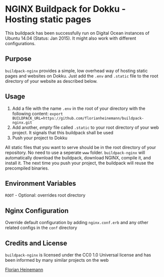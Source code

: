 # NGINX Buildpack for Dokku - Hosting static pages
This buildpack has been successfully run on Digital Ocean instances of Ubuntu 14.04 (Status: Jan 2015). It might also work with different configurations.

## Purpose
`buildpack-nginx` provides a simple, low overhead way of hosting static pages and websites on Dokku. Just add the `.env` and `.static` file to the root directory of your website as described below.

## Usage
1. Add a file with the name `.env` in the root of your directory with the following content: `export BUILDPACK_URL=https://github.com/florianheinemann/buildpack-nginx.git`
2. Add another, *empty* file called `.static` to your root directory of your web project. It signals that this buildpack shall be used
3. Push your project to Dokku

All static files that you want to serve should be in the root directory of your repository. No need to use a seperate `www` folder. `buildpack-nginx` will automatically download the buildpack, download NGINX, compile it, and install it. The next time you push your project, the buildpack will reuse the precompiled binaries.

## Environment Variables

`ROOT` - Optional: overrides root directory

## Nginx Configuration
Override default configuration by adding `nginx.conf.erb` and any other related configs in the `conf` directory

## Credits and License
`buildpack-nginx` is licensed under the CC0 1.0 Universal license and has been informed by many similar projects on the web

[Florian Heinemann](http://twitter.com/TheSumOfAll/)
